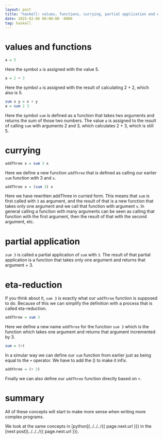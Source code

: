 ```yaml
---
layout: post
title: "haskell: values, functions, currying, partial application and eta-reduction"
date: 2025-02-06 00:00:00 -0000
tag: haskell
---
```


# values and functions

```haskell
a = 5
```

Here the symbol `a` is assigned with the value 5. 

```haskell
a = 2 + 3
```

Here the symbol `a` is assigned with the result of calculating 2 + 2, which also is 5.

```haskell
sum x y = x + y
a = sum 2 3
```

Here the symbol `sum` is defined as a function that takes two arguments and returns the sum of those two numbers.
The value `a` is assigned to the result of calling `sum` with arguments 2 and 3, which calculates 2 + 3, which is still 5.

# currying

```haskell
addThree x = sum 3 x
```

Here we define a new function `addThree` that is defined as calling our earlier `sum` function with 3 and `x`.

```haskell
addThree x = (sum 3) x
```

Here we have rewritten addThree in curried form. This means that `sum` is first called with `3` as argument, and the result of that is a new
function that takes only one argument and we call that function with argument `x`. In general calling a function with many arguments can be seen as calling that function with the first argument, then the result of that with the second argument, etc.

# partial application

`sum 3` is called a partial application of `sum` with `3`. The result of that partial application is a function that takes only one argument and returns that argument + 3.

# eta-reduction

If you think about it, `sum 3` is exactly what our `addThree` function is supposed to do. Because of this we can simplify the definition with a process that is called eta-reduction.

```haskell
addThree = sum 3
```

Here we define a new name `addThree` for the function `sum 3` which is the function which takes one argument and returns that argument incremented by 3.

```haskell
sum = (+)
```

In a simular way we can define our `sum` function from earlier just as being equal to the `+` operator. We have to add the () to make it infix.

```haskell
addthree = (+ 3)
```

Finally we can also define our `addThree` function directly based on `+`.

# summary

All of these concepts will start to make more sense when writing more complex programs.

We look at the same concepts in [python](../../../{{ page.next.url }}) in the [next post](../../../{{ page.next.url }}).